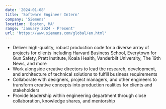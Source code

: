 ```yaml
---
date: '2024-01-08'
title: 'Software Engineer Intern'
company: 'Siemens'
location: 'Boston, MA'
range: 'January 2024 - Present'
url: 'https://www.siemens.com/global/en.html'
---
```


- Deliver high-quality, robust production code for a diverse array of projects for clients including Harvard Business School, Everytown for Gun Safety, Pratt Institute, Koala Health, Vanderbilt University, The 19th News, and more
- Work alongside creative directors to lead the research, development, and architecture of technical solutions to fulfill business requirements
- Collaborate with designers, project managers, and other engineers to transform creative concepts into production realities for clients and stakeholders
- Provide leadership within engineering department through close collaboration, knowledge shares, and mentorship
